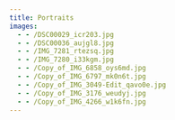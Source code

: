 ```yaml
---
title: Portraits
images:
  - - /DSC00029_icr203.jpg
  - - /DSC00036_aujgl8.jpg
  - - /IMG_7281_rtezsq.jpg
  - - /IMG_7280_i33kgm.jpg
  - - /Copy_of_IMG_6858_oys6md.jpg
  - - /Copy_of_IMG_6797_mk0n6t.jpg
  - - /Copy_of_IMG_3049-Edit_qavo0e.jpg
  - - /Copy_of_IMG_3176_weudyj.jpg
  - - /Copy_of_IMG_4266_w1k6fn.jpg
---
```

